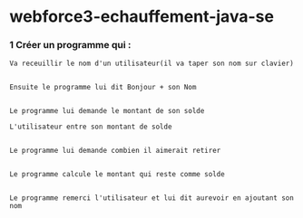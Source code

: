 # webforce3-echauffement-java-se

### 1 Créer un programme qui :

    Va receuillir le nom d'un utilisateur(il va taper son nom sur clavier)
    
    
    Ensuite le programme lui dit Bonjour + son Nom
    
    
    Le programme lui demande le montant de son solde
    
    L'utilisateur entre son montant de solde
    
    
    Le programme lui demande combien il aimerait retirer
    
    
    Le programme calcule le montant qui reste comme solde
    
    
    Le programme remerci l'utilisateur et lui dit aurevoir en ajoutant son nom
    
    
